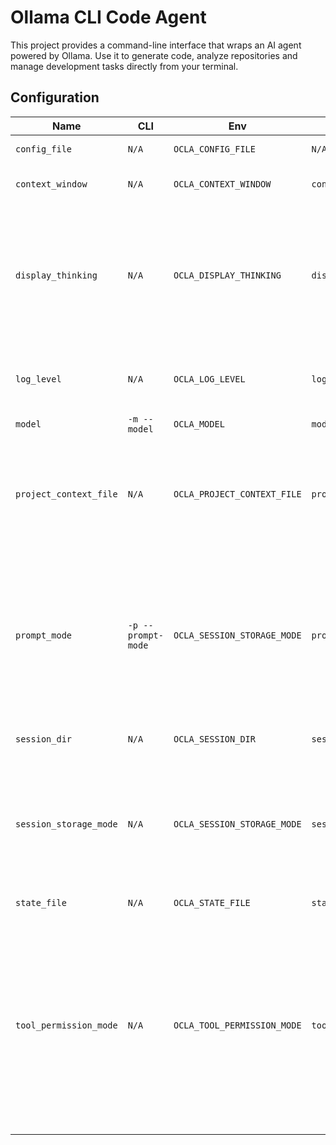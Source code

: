 # Ollama CLI Code Agent

This project provides a command-line interface that wraps an AI agent powered by Ollama.
Use it to generate code, analyze repositories and manage development tasks directly from
your terminal.

## Configuration

<!-- CONFIG_TABLE_START -->
| Name | CLI | Env | Config file | Default | Description |
| --- | --- | --- | --- | --- | --- |
| `config_file` | `N/A` | `OCLA_CONFIG_FILE` | `N/A` | `./.ocla/config.json` | Path to the config file |
| `context_window` | `N/A` | `OCLA_CONTEXT_WINDOW` | `contextWindow` | `16384` | Context window size in tokens |
| `display_thinking` | `N/A` | `OCLA_DISPLAY_THINKING` | `displayThinking` | `True` | Display assistant thinking output (`True`: Display thinking output, `False`: Do not display thinking output) |
| `log_level` | `N/A` | `OCLA_LOG_LEVEL` | `logLevel` | `WARNING` | Log level (`CRITICAL`, `ERROR`, `WARNING`, `INFO`, `DEBUG`) |
| `model` | `-m --model` | `OCLA_MODEL` | `model` | `qwen3` | Model name |
| `project_context_file` | `N/A` | `OCLA_PROJECT_CONTEXT_FILE` | `projectContextFiles` | `AGENTS.md` | the relative path to a file that gives ocla more context about your project (case-insensitive) |
| `prompt_mode` | `-p --prompt-mode` | `OCLA_SESSION_STORAGE_MODE` | `promptMode` | `INTERACTIVE` | How you want to interact with the assistant (`ONESHOT`: The program quits after a single prompt, `INTERACTIVE`: You issue prompts until quit) |
| `session_dir` | `N/A` | `OCLA_SESSION_DIR` | `sessionDir` | `./.ocla/sessions` | Path to the session directory |
| `session_storage_mode` | `N/A` | `OCLA_SESSION_STORAGE_MODE` | `sessionStorageMode` | `COMPRESS` | how we store session data on disk (`PLAIN`: Plain text (JSON). Can get large., `COMPRESS`: Compressed via gzip) |
| `state_file` | `N/A` | `OCLA_STATE_FILE` | `stateFile` | `./.ocla/state.json` | Path to the state file |
| `tool_permission_mode` | `N/A` | `OCLA_TOOL_PERMISSION_MODE` | `toolPermissionMode` | `DEFAULT` | How tools request permission to run (`DEFAULT`: Ask for permission for non-trivial tools, `ALWAYS_ASK`: Always ask for permission for all tools, `ALWAYS_ALLOW`: Always run any tool; use with caution) |
<!-- CONFIG_TABLE_END -->

